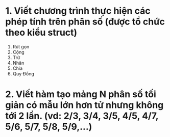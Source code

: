 # 1. Viết chương trình thực hiện các phép tính trên phân số (được tổ chức theo kiểu struct)
 1. Rút gọn
 2. Cộng
 3. Trừ
 4. Nhân 
 5. Chia
 6. Quy Đồng


# 2. Viết hàm tạo mảng N phân số tối giản có mẫu lớn hơn tử nhưng không tới 2 lần. (vd: 2/3, 3/4, 3/5, 4/5, 4/7, 5/6, 5/7, 5/8, 5/9,...)

 